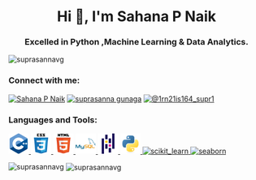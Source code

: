 <h1 align="center">Hi 👋, I'm Sahana P Naik</h1>
<h3 align="center"> Excelled in Python ,Machine Learning & Data Analytics.</h3>

<p align="left"> <img src="https://komarev.com/ghpvc/?username=suprasannavg&label=Profile%20views&color=0e75b6&style=flat" alt="suprasannavg" /> </p>



<h3 align="left">Connect with me:</h3>
<p align="left">
<a href="https://www.linkedin.com/in/sahana-p-naik/" target="blank"><img align="center" src="https://raw.githubusercontent.com/rahuldkjain/github-profile-readme-generator/master/src/images/icons/Social/linked-in-alt.svg" alt="Sahana P Naik" height="30" width="40" /></a>
<a href="https://www.hackerrank.com/profile/1rn21is127_saha1" target="blank"><img align="center" src="https://raw.githubusercontent.com/rahuldkjain/github-profile-readme-generator/master/src/images/icons/Social/hackerrank.svg" alt="suprasanna gunaga" height="30" width="40" /></a>
<a href="https://www.hackerrank.com/profile/1rn21is127_saha1" target="blank"><img align="center" src="https://raw.githubusercontent.com/rahuldkjain/github-profile-readme-generator/master/src/images/icons/Social/hackerearth.svg" alt="@1rn21is164_supr1" height="30" width="40" /></a>
</p>

<h3 align="left">Languages and Tools:</h3>
<p align="left"> <a href="https://www.w3schools.com/cpp/" target="_blank" rel="noreferrer"> <img src="https://raw.githubusercontent.com/devicons/devicon/master/icons/cplusplus/cplusplus-original.svg" alt="cplusplus" width="40" height="40"/> </a> <a href="https://www.w3schools.com/css/" target="_blank" rel="noreferrer"> <img src="https://raw.githubusercontent.com/devicons/devicon/master/icons/css3/css3-original-wordmark.svg" alt="css3" width="40" height="40"/> </a> <a href="https://www.w3.org/html/" target="_blank" rel="noreferrer"> <img src="https://raw.githubusercontent.com/devicons/devicon/master/icons/html5/html5-original-wordmark.svg" alt="html5" width="40" height="40"/> </a> <a href="https://www.mysql.com/" target="_blank" rel="noreferrer"> <img src="https://raw.githubusercontent.com/devicons/devicon/master/icons/mysql/mysql-original-wordmark.svg" alt="mysql" width="40" height="40"/> </a> <a href="https://pandas.pydata.org/" target="_blank" rel="noreferrer"> <img src="https://raw.githubusercontent.com/devicons/devicon/2ae2a900d2f041da66e950e4d48052658d850630/icons/pandas/pandas-original.svg" alt="pandas" width="40" height="40"/> </a> <a href="https://www.python.org" target="_blank" rel="noreferrer"> <img src="https://raw.githubusercontent.com/devicons/devicon/master/icons/python/python-original.svg" alt="python" width="40" height="40"/> </a> <a href="https://scikit-learn.org/" target="_blank" rel="noreferrer"> <img src="https://upload.wikimedia.org/wikipedia/commons/0/05/Scikit_learn_logo_small.svg" alt="scikit_learn" width="40" height="40"/> </a> <a href="https://seaborn.pydata.org/" target="_blank" rel="noreferrer"> <img src="https://seaborn.pydata.org/_images/logo-mark-lightbg.svg" alt="seaborn" width="40" height="40"/> </a> 
<p><img align="left" src="https://github-readme-stats.vercel.app/api/top-langs?username=suprasannavg&show_icons=true&locale=en&layout=compact" alt="suprasannavg" /></p>

<p>&nbsp;<img align="center" src="https://github-readme-stats.vercel.app/api?username=suprasannavg&show_icons=true&locale=en" alt="suprasannavg" /></p>
